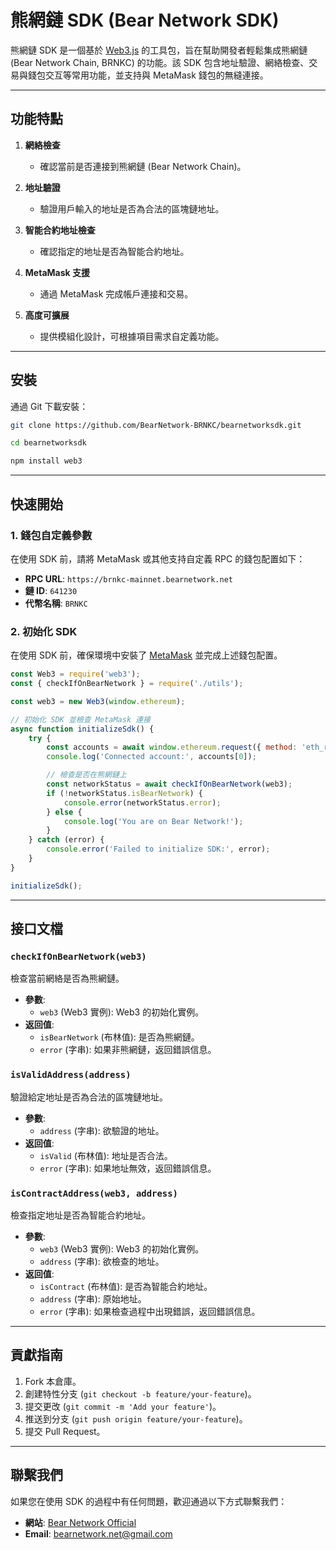 # 熊網鏈 SDK (Bear Network SDK)

熊網鏈 SDK 是一個基於 [Web3.js](https://web3js.readthedocs.io/) 的工具包，旨在幫助開發者輕鬆集成熊網鏈 (Bear Network Chain, BRNKC) 的功能。該 SDK 包含地址驗證、網絡檢查、交易與錢包交互等常用功能，並支持與 MetaMask 錢包的無縫連接。

---

## 功能特點

1. **網絡檢查**
   - 確認當前是否連接到熊網鏈 (Bear Network Chain)。

2. **地址驗證**
   - 驗證用戶輸入的地址是否為合法的區塊鏈地址。

3. **智能合約地址檢查**
   - 確認指定的地址是否為智能合約地址。

4. **MetaMask 支援**
   - 通過 MetaMask 完成帳戶連接和交易。

5. **高度可擴展**
   - 提供模組化設計，可根據項目需求自定義功能。

---

## 安裝

通過 Git 下載安裝：

```bash
git clone https://github.com/BearNetwork-BRNKC/bearnetworksdk.git

cd bearnetworksdk

npm install web3
```

---

## 快速開始

### 1. 錢包自定義參數

在使用 SDK 前，請將 MetaMask 或其他支持自定義 RPC 的錢包配置如下：

- **RPC URL**: `https://brnkc-mainnet.bearnetwork.net`
- **鏈 ID**: `641230`
- **代幣名稱**: `BRNKC`

### 2. 初始化 SDK

在使用 SDK 前，確保環境中安裝了 [MetaMask](https://metamask.io/) 並完成上述錢包配置。

```javascript
const Web3 = require('web3');
const { checkIfOnBearNetwork } = require('./utils');

const web3 = new Web3(window.ethereum);

// 初始化 SDK 並檢查 MetaMask 連接
async function initializeSdk() {
    try {
        const accounts = await window.ethereum.request({ method: 'eth_requestAccounts' });
        console.log('Connected account:', accounts[0]);

        // 檢查是否在熊網鏈上
        const networkStatus = await checkIfOnBearNetwork(web3);
        if (!networkStatus.isBearNetwork) {
            console.error(networkStatus.error);
        } else {
            console.log('You are on Bear Network!');
        }
    } catch (error) {
        console.error('Failed to initialize SDK:', error);
    }
}

initializeSdk();
```

---

## 接口文檔

### `checkIfOnBearNetwork(web3)`
檢查當前網絡是否為熊網鏈。

- **參數**: 
  - `web3` (Web3 實例): Web3 的初始化實例。
- **返回值**:
  - `isBearNetwork` (布林值): 是否為熊網鏈。
  - `error` (字串): 如果非熊網鏈，返回錯誤信息。

### `isValidAddress(address)`
驗證給定地址是否為合法的區塊鏈地址。

- **參數**: 
  - `address` (字串): 欲驗證的地址。
- **返回值**:
  - `isValid` (布林值): 地址是否合法。
  - `error` (字串): 如果地址無效，返回錯誤信息。

### `isContractAddress(web3, address)`
檢查指定地址是否為智能合約地址。

- **參數**: 
  - `web3` (Web3 實例): Web3 的初始化實例。
  - `address` (字串): 欲檢查的地址。
- **返回值**:
  - `isContract` (布林值): 是否為智能合約地址。
  - `address` (字串): 原始地址。
  - `error` (字串): 如果檢查過程中出現錯誤，返回錯誤信息。

---

## 貢獻指南

1. Fork 本倉庫。
2. 創建特性分支 (`git checkout -b feature/your-feature`)。
3. 提交更改 (`git commit -m 'Add your feature'`)。
4. 推送到分支 (`git push origin feature/your-feature`)。
5. 提交 Pull Request。

---

## 聯繫我們

如果您在使用 SDK 的過程中有任何問題，歡迎通過以下方式聯繫我們：

- **網站**: [Bear Network Official](https://bearnetwork.net/)
- **Email**: bearnetwork.net@gmail.com
